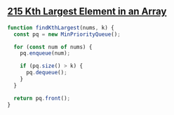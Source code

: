 ## [215 Kth Largest Element in an Array](https://leetcode.com/problems/kth-largest-element-in-an-array/description/)

<!-- notecardId: 1743766058149 -->

```js
function findKthLargest(nums, k) {
  const pq = new MinPriorityQueue();

  for (const num of nums) {
    pq.enqueue(num);

    if (pq.size() > k) {
      pq.dequeue();
    }
  }

  return pq.front();
}
```
